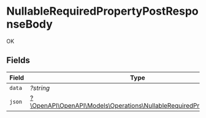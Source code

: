 # NullableRequiredPropertyPostResponseBody

OK


## Fields

| Field                                                                                                                               | Type                                                                                                                                | Required                                                                                                                            | Description                                                                                                                         |
| ----------------------------------------------------------------------------------------------------------------------------------- | ----------------------------------------------------------------------------------------------------------------------------------- | ----------------------------------------------------------------------------------------------------------------------------------- | ----------------------------------------------------------------------------------------------------------------------------------- |
| `data`                                                                                                                              | *?string*                                                                                                                           | :heavy_minus_sign:                                                                                                                  | N/A                                                                                                                                 |
| `json`                                                                                                                              | [?\OpenAPI\OpenAPI\Models\Operations\NullableRequiredPropertyPostJson](../../Models/Operations/NullableRequiredPropertyPostJson.md) | :heavy_minus_sign:                                                                                                                  | N/A                                                                                                                                 |